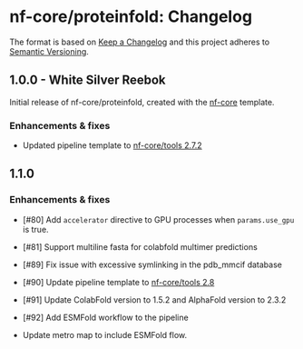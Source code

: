 # nf-core/proteinfold: Changelog

The format is based on [Keep a Changelog](https://keepachangelog.com/en/1.0.0/)
and this project adheres to [Semantic Versioning](https://semver.org/spec/v2.0.0.html).

## 1.0.0 - White Silver Reebok

Initial release of nf-core/proteinfold, created with the [nf-core](https://nf-co.re/) template.

### Enhancements & fixes

- Updated pipeline template to [nf-core/tools 2.7.2](https://github.com/nf-core/tools/releases/tag/2.7.2)

## 1.1.0

### Enhancements & fixes

- [#80] Add `accelerator` directive to GPU processes when `params.use_gpu` is true.

- [#81] Support multiline fasta for colabfold multimer predictions

- [#89] Fix issue with excessive symlinking in the pdb_mmcif database

- [#90] Update pipeline template to [nf-core/tools 2.8](https://github.com/nf-core/tools/releases/tag/2.8)

- [#91] Update ColabFold version to 1.5.2 and AlphaFold version to 2.3.2

- [#92] Add ESMFold workflow to the pipeline
- Update metro map to include ESMFold flow.

